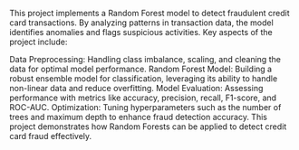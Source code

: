 This project implements a Random Forest model to detect fraudulent credit card transactions. 
By analyzing patterns in transaction data, the model identifies anomalies and flags suspicious activities. Key aspects of the project include:

Data Preprocessing: Handling class imbalance, scaling, and cleaning the data for optimal model performance.
Random Forest Model: Building a robust ensemble model for classification, leveraging its ability to handle non-linear data and reduce overfitting.
Model Evaluation: Assessing performance with metrics like accuracy, precision, recall, F1-score, and ROC-AUC.
Optimization: Tuning hyperparameters such as the number of trees and maximum depth to enhance fraud detection accuracy.
This project demonstrates how Random Forests can be applied to detect credit card fraud effectively.
